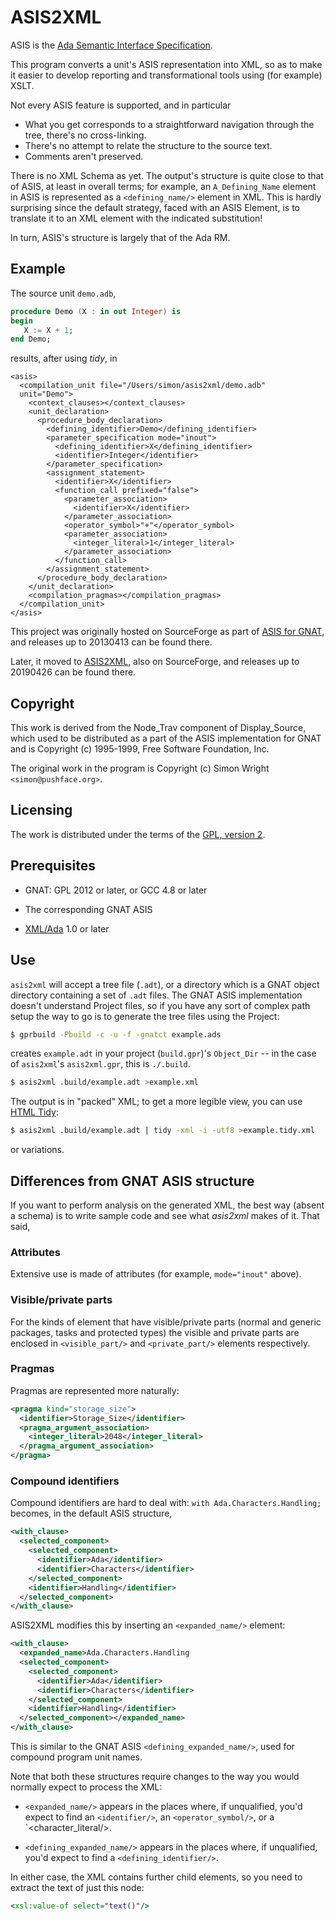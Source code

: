 # ASIS2XML #

ASIS is the
[Ada Semantic Interface Specification](http://www.acm.org/sigada/WG/asiswg/).

This program converts a unit's ASIS representation into XML, so as to make it easier to develop reporting and transformational tools using (for example) XSLT.

Not every ASIS feature is supported, and in particular

  * What you get corresponds to a straightforward navigation through the tree, there's no cross-linking.
  * There's no attempt to relate the structure to the source text.
  * Comments aren't preserved.

There is no XML Schema as yet. The output's structure is quite close to that of ASIS, at least in overall terms; for example, an `A_Defining_Name` element in ASIS is represented as a `<defining_name/>` element in XML. This is hardly surprising since the default strategy, faced with an ASIS Element, is to translate it to an XML element with the indicated substitution!

In turn, ASIS's structure is largely that of the Ada RM.

## Example ##

The source unit `demo.adb`,
```ada
procedure Demo (X : in out Integer) is
begin
   X := X + 1;
end Demo;
```
results, after using _tidy_, in
```
<asis>
  <compilation_unit file="/Users/simon/asis2xml/demo.adb"
  unit="Demo">
    <context_clauses></context_clauses>
    <unit_declaration>
      <procedure_body_declaration>
        <defining_identifier>Demo</defining_identifier>
        <parameter_specification mode="inout">
          <defining_identifier>X</defining_identifier>
          <identifier>Integer</identifier>
        </parameter_specification>
        <assignment_statement>
          <identifier>X</identifier>
          <function_call prefixed="false">
            <parameter_association>
              <identifier>X</identifier>
            </parameter_association>
            <operator_symbol>"+"</operator_symbol>
            <parameter_association>
              <integer_literal>1</integer_literal>
            </parameter_association>
          </function_call>
        </assignment_statement>
      </procedure_body_declaration>
    </unit_declaration>
    <compilation_pragmas></compilation_pragmas>
  </compilation_unit>
</asis>
```
This project was originally hosted on SourceForge as part of [ASIS for GNAT](https://sourceforge.net/projects/gnat-asis/), and releases up to 20130413 can be found there.

Later, it moved to [ASIS2XML](https://sourceforge.net/projects/asis2xml/), also on SourceForge, and releases up to 20190426 can be found there.

## Copyright ##

This work is derived from the Node\_Trav component of Display\_Source, which used to be distributed as a part of the ASIS implementation for GNAT and is Copyright (c) 1995-1999, Free Software Foundation, Inc.

The original work in the program is Copyright (c) Simon Wright `<simon@pushface.org>`.

## Licensing ##

The work is distributed under the terms of the [GPL, version 2](http://www.gnu.org/copyleft/gpl.html).

## Prerequisites ##

* GNAT: GPL 2012 or later, or GCC 4.8 or later

* The corresponding GNAT ASIS

* [XML/Ada](https://github.com/AdaCore/xmlada) 1.0 or later

## Use ##

`asis2xml` will accept a tree file (`.adt`), or a directory which is a GNAT object directory containing a set of `.adt` files. The GNAT ASIS implementation doesn't understand Project files, so if you have any sort of complex path setup the way to go is to generate the tree files using the Project:
```sh
$ gprbuild -Pbuild -c -u -f -gnatct example.ads
```
creates `example.adt` in your project (`build.gpr`)'s `Object_Dir` -- in the case of `asis2xml`'s `asis2xml.gpr`, this is `./.build`.
```sh
$ asis2xml .build/example.adt >example.xml
```
The output is in "packed" XML; to get a more legible view, you can
use [HTML Tidy](http://www.html-tidy.org):
```sh
$ asis2xml .build/example.adt | tidy -xml -i -utf8 >example.tidy.xml
```
or variations.

## Differences from GNAT ASIS structure ##

If you want to perform analysis on the generated XML, the best way (absent a schema) is to write sample code and see what _asis2xml_ makes of it. That said,

### Attributes ###

Extensive use is made of attributes (for example, `mode="inout"` above).

### Visible/private parts ###

For the kinds of element that have visible/private parts (normal and generic packages, tasks and protected types) the visible and private parts are enclosed in `<visible_part/>` and `<private_part/>` elements respectively.

### Pragmas ###

Pragmas are represented more naturally:
```xml
<pragma kind="storage_size">
  <identifier>Storage_Size</identifier>
  <pragma_argument_association>
    <integer_literal>2048</integer_literal>
  </pragma_argument_association>
</pragma>
```

### Compound identifiers ###

Compound identifiers are hard to deal with: `with
Ada.Characters.Handling;` becomes, in the default ASIS structure,
```xml
<with_clause>
  <selected_component>
    <selected_component>
      <identifier>Ada</identifier>
      <identifier>Characters</identifier>
    </selected_component>
    <identifier>Handling</identifier>
  </selected_component>
</with_clause>
```
ASIS2XML modifies this by inserting an `<expanded_name/>` element:
```xml
<with_clause>
  <expanded_name>Ada.Characters.Handling
  <selected_component>
    <selected_component>
      <identifier>Ada</identifier>
      <identifier>Characters</identifier>
    </selected_component>
    <identifier>Handling</identifier>
  </selected_component></expanded_name>
</with_clause>
```
This is similar to the GNAT ASIS `<defining_expanded_name/>`, used for
compound program unit names.

Note that both these structures require changes to the way you would normally expect to process the XML:

  * `<expanded_name/>` appears in the places where, if unqualified, you'd expect to find an `<identifier/>`, an `<operator_symbol/>`, or a `<character_literal/>.

  * `<defining_expanded_name/>` appears in the places where, if unqualified, you'd expect to find a `<defining_identifier/>`.

In either case, the XML contains further child elements, so you need to extract the text of just this node:
```xsl
<xsl:value-of select="text()"/>
```
